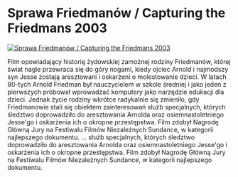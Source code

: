 Sprawa Friedmanów / Capturing the Friedmans 2003 
=============
[![Sprawa Friedmanów / Capturing the Friedmans 2003 ](http://vidos.pl/images/player.gif)](http://vidos.pl/sprawa-friedmanow-capturing-the-friedmans-2003)

 Film opowiadający historię żydowskiej zamożnej rodziny Friedmanów, której świat nagle przewraca się do góry nogami, kiedy ojciec Arnold i najmodszy syn Jesse zostają aresztowani i oskarżeni o molestowanie dzieci. W latach 80-tych Arnold Friedman był nauczycielem w szkole średniej i jako jeden z pierwszych próbował wprowadzać komputery jako narzędzie edukacji dla dzieci. Jednak życie rodziny wkrótce radykalnie się zmieniło, gdy Friedmanowie stali się obiektem zainteresowań służb specjalnych, których śledztwo doprowadziło do aresztowania Arnolda oraz osiemnastoletniego Jesse'go i oskarżenia ich o okropne przestępstwa. Film zdobył Nagrodę Główną Jury na Festiwalu Filmów Niezależnych Sundance, w kategorii najlepszego dokumentu.  ... służb specjalnych, których śledztwo doprowadziło do aresztowania Arnolda oraz osiemnastoletniego Jesse'go i oskarżenia ich o okropne przestępstwa. Film zdobył Nagrodę Główną Jury na Festiwalu Filmów Niezależnych Sundance, w kategorii najlepszego dokumentu.
